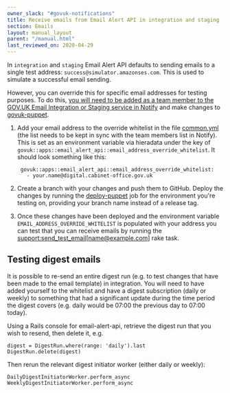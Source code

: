 ```yaml
---
owner_slack: "#govuk-notifications"
title: Receive emails from Email Alert API in integration and staging
section: Emails
layout: manual_layout
parent: "/manual.html"
last_reviewed_on: 2020-04-29
---
```


In `integration` and `staging` Email Alert API defaults to sending emails
to a single test address: `success@simulator.amazonses.com`. This is used to
simulate a successful email sending.

However, you can override this for specific email addresses for testing
purposes. To do this, [you will need to be added as a team member to
the GOV.UK Email Integration or Staging service in Notify][add-in-notify] and
make changes to [govuk-puppet].

[add-in-notify]: /manual/govuk-notify.html#receiving-emails-from-govuk-notify

1. Add your email address to the override whitelist in the file [common.yml](https://github.com/alphagov/govuk-puppet/blob/master/hieradata_aws/common.yaml#L540-L568) (the list needs to be kept in sync with the team members list in Notify). This is set as an environment variable via hieradata under the key of
   `govuk::apps::email_alert_api::email_address_override_whitelist`. It should look something like this:

   ```
    govuk::apps::email_alert_api::email_address_override_whitelist:
      - your.name@digital.cabinet-office.gov.uk
   ```

2. Create a branch with your changes and push them to GitHub. Deploy the changes by running the [deploy-puppet](https://deploy.integration.publishing.service.gov.uk/job/Deploy_Puppet) job for the environment you're testing on, providing your branch name instead of a release tag.

3. Once these changes have been deployed and the environment variable `EMAIL_ADDRESS_OVERRIDE_WHITELIST` is populated with your address you can test that you can receive emails by running the [support:send_test_email[name@example.com]](https://deploy.integration.publishing.service.gov.uk/job/run-rake-task/parambuild/?TARGET_APPLICATION=email-alert-api&MACHINE_CLASS=email_alert_api&RAKE_TASK=support:send_test_email[your.name@digital.cabinet-office.gov.uk]) rake task.

## Testing digest emails

It is possible to re-send an entire digest run (e.g. to test changes that have been made to the email template) in integration.  You will need to have added yourself to the whitelist and have a digest subscription (daily or weekly) to something that had a significant update during the time period the digest covers (e.g. daily would be 07:00 the previous day to 07:00 today).

Using a Rails console for email-alert-api, retrieve the digest run that you wish to resend, then delete it, e.g.

```
digest = DigestRun.where(range: 'daily').last
DigestRun.delete(digest)
```

Then rerun the relevant digest initiator worker (either daily or weekly):

```
DailyDigestInitiatorWorker.perform_async
WeeklyDigestInitiatorWorker.perform_async
```

[Notify]: https://www.notifications.service.gov.uk
[govuk-secrets]: https://github.com/alphagov/govuk-secrets
[govuk-puppet]: https://github.com/alphagov/govuk-puppet
[rake task]: https://github.com/alphagov/email-alert-api/blob/master/lib/tasks/support.rake#L142
